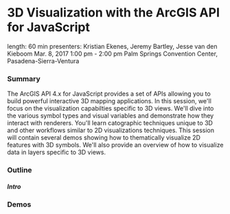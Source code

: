 # 3D Visualization with the ArcGIS API for JavaScript

length: 60 min
presenters: Kristian Ekenes, Jeremy Bartley, Jesse van den Kieboom
Mar. 8, 2017 1:00 pm - 2:00 pm
Palm Springs Convention Center, Pasadena-Sierra-Ventura

### Summary

The ArcGIS API 4.x for JavaScript provides a set of APIs allowing you to build powerful interactive 3D mapping applications. In this session, we'll focus on the visualization capabilties specific to 3D views. We'll dive into the various symbol types and visual variables and demonstrate how they interact with renderers. You'll learn catographic techniques unique to 3D and other workflows similar to 2D visualizations techniques. This session will contain several demos showing how to thematically visualize 2D features with 3D symbols. We'll also provide an overview of how to visualize data in layers specific to 3D views.

### Outline

##### Intro



### Demos

#####


#####

#####